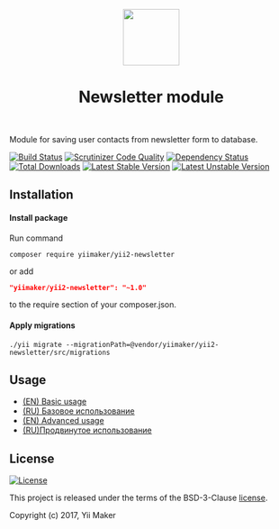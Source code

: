 <p align="center">
    <a href="https://github.com/yiimaker" target="_blank">
        <img src="https://avatars1.githubusercontent.com/u/24204902" height="100px">
    </a>
    <h1 align="center">Newsletter module</h1>
    <br>
</p>

Module for saving user contacts from newsletter form to database.

[![Build Status](https://travis-ci.org/yiimaker/yii2-newsletter.svg?branch=master)](https://travis-ci.org/yiimaker/yii2-newsletter)
[![Scrutinizer Code Quality](https://scrutinizer-ci.com/g/yiimaker/yii2-newsletter/badges/quality-score.png?b=master)](https://scrutinizer-ci.com/g/yiimaker/yii2-newsletter/?branch=master)
[![Dependency Status](https://www.versioneye.com/user/projects/59c3c083368b08320ffe7036/badge.svg?style=flat-square)](https://www.versioneye.com/user/projects/59c3c083368b08320ffe7036)
[![Total Downloads](https://poser.pugx.org/yiimaker/yii2-newsletter/downloads)](https://packagist.org/packages/yiimaker/yii2-newsletter)
[![Latest Stable Version](https://poser.pugx.org/yiimaker/yii2-newsletter/v/stable)](https://packagist.org/packages/yiimaker/yii2-newsletter)
[![Latest Unstable Version](https://poser.pugx.org/yiimaker/yii2-newsletter/v/unstable)](https://packagist.org/packages/yiimaker/yii2-newsletter)

Installation
------------
#### Install package
Run command
```
composer require yiimaker/yii2-newsletter
```
or add
```json
"yiimaker/yii2-newsletter": "~1.0"
```
to the require section of your composer.json.

#### Apply migrations
```
./yii migrate --migrationPath=@vendor/yiimaker/yii2-newsletter/src/migrations
```

Usage
-----
* [(EN) Basic usage](docs/en/basic-usage.md)
* [(RU) Базовое использование](docs/ru/basic-usage.md)
* [(EN) Advanced usage](docs/en/advanced-usage.md)
* [(RU)Продвинутое использование](docs/ru/advanced-usage.md) 

License
-------
[![License](https://poser.pugx.org/yiimaker/yii2-newsletter/license)](https://packagist.org/packages/yiimaker/yii2-newsletter)

This project is released under the terms of the BSD-3-Clause [license](LICENSE).

Copyright (c) 2017, Yii Maker
